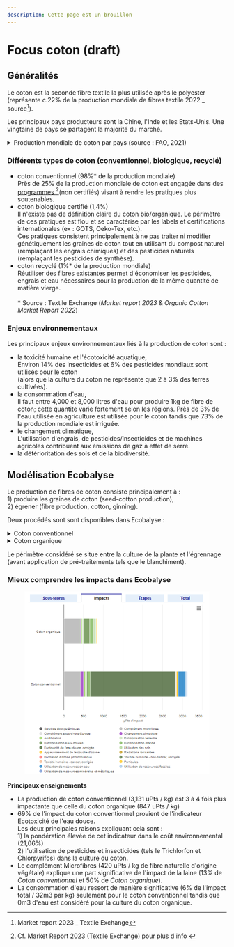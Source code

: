 ```yaml
---
description: Cette page est un brouillon
---
```


# Focus coton (draft)

## Généralités

Le coton est la seconde fibre textile la plus utilisée après le polyester (représente c.22% de la production mondiale de fibres textile 2022 \_ source[^1]).&#x20;

Les principaux pays producteurs sont la Chine, l'Inde et les Etats-Unis. Une vingtaine de pays se partagent la majorité du marché.

<details>

<summary>Production mondiale de coton par pays (source : FAO, 2021)</summary>

![](<../../../.gitbook/assets/image (83).png>)

</details>

### Différents types de coton (conventionnel, biologique, recyclé)&#x20;

* coton conventionnel (98%\* de la production mondiale)\
  Près de 25% de la production mondiale de coton est engagée dans des [programmes ](#user-content-fn-2)[^2]\(non certifiés) visant à rendre les pratiques plus soutenables.
* coton biologique certifié (1,4%)\
  Il n'existe pas de définition claire du coton bio/organique. Le périmètre de ces pratiques est flou et se caractérise par les labels et certifications internationales (ex : GOTS, Oeko-Tex, etc.). \
  Ces pratiques consistent principalement à ne pas traiter ni modifier génétiquement les graines de coton tout en utilisant du compost naturel (remplaçant les engrais chimiques) et des pesticides naturels (remplaçant les pesticides de synthèse).
* coton recyclé (1%\* de la production mondiale)\
  Réutiliser des fibres existantes permet d'économiser les pesticides, engrais et eau nécessaires pour la production de la même quantité de matière vierge. \
  \
  \* Source : Textile Exchange (_Market report 2023_ & _Organic Cotton Market Report 2022_)

### Enjeux environnementaux&#x20;

Les principaux enjeux environnementaux liés à la production de coton sont :&#x20;

* la toxicité humaine et l'écotoxicité aquatique,\
  Environ 14% des insecticides et 6% des pesticides mondiaux sont utilisés pour le coton\
  (alors que la culture du coton ne représente que 2 à 3% des terres cultivées).
* la consommation d'eau,\
  Il faut entre 4,000 et 8,000 litres d'eau pour produire 1kg de fibre de coton; cette quantite varie fortement selon les régions. Près de 3% de l'eau utilisée en agriculture est utilisée pour le coton tandis que 73% de la production mondiale est irriguée.&#x20;
* le changement climatique,\
  L'utilisation d'engrais, de pesticides/insecticides et de machines agricoles contribuent aux émissions de gaz à effet de serre.&#x20;
* la détérioritation des sols et de la biodiversité.&#x20;

## Modélisation Ecobalyse

Le production de fibres de coton consiste principalement à : \
1\) produire les graines de coton (seed-cotton production),\
2\) égrener (fibre production, cotton, ginning).

Deux procédés sont sont disponibles dans Ecobalyse :&#x20;

<details>

<summary>Coton conventionnel</summary>

**Procédé Ecoinvent** \
_Fibre production, cotton, ginning, RoW_

Procédé basé sur une moyenne pondérée des trois principaux pays producteurs (Chine, Inde, Etats-Unis). 2kg de graines de coton sont nécessaires pour produire 1kg de fibre de coton.

</details>

<details>

<summary>Coton organique</summary>

**Procédé Ecoinvent** \
_Fibre production, cotton, organic, ginning, RoW_

</details>

Le périmètre considéré se situe entre la culture de la plante et l'égrennage (avant application de pré-traitements tels que le blanchiment).&#x20;

### Mieux comprendre les impacts dans Ecobalyse

<figure><img src="../../../.gitbook/assets/image (84).png" alt=""><figcaption></figcaption></figure>

**Principaux enseignements**

* La production de coton conventionnel (3,131 uPts / kg) est 3 à 4 fois plus impactante que celle du coton organique (847 uPts / kg)
* 69% de l'impact du coton conventionnel provient de l'indicateur Ecotoxicité de l'eau douce. \
  Les deux principales raisons expliquant cela sont : \
  1\) la pondération élevée de cet indicateur dans le coût environnemental (21,06%)\
  2\) l'utilisation de pesticides et insecticides (tels le Trichlorfon et Chlorpyrifos) dans la culture du coton. &#x20;
* Le complément Microfibres (420 uPts / kg de fibre naturelle d'origine végétale) explique une part significative de l'impact de la laine (13% de _Coton conventionnel_ et 50% de _Coton organique_).&#x20;
* La consommation d'eau ressort de manière significative (6% de l'impact total / 32m3 par kg) seulement pour le coton conventionnel tandis que 0m3 d'eau est considéré pour la culture du coton organique.

[^1]: Market report 2023 \_ Textile Exchange

[^2]: Cf. Market Report 2023 (Textile Exchange) pour plus d'info &#x20;
